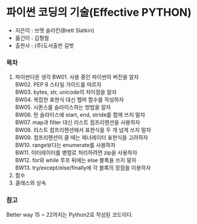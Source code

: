 # 파이썬 코딩의 기술(Effective PYTHON)
- 지은이 : 브렛 슬라킨(Brett Slatkin)
- 옮긴이 : 김형철
- 출판사 : (주)도서출판 길벗

### 목차
1. 파이썬다운 생각
   BW01. 사용 중인 파이썬의 버전을 알자<br/>
   BW02. PEP 8 스타일 가이드를 따르자<br/>
   BW03. bytes, str, unicode의 차이점을 알자<br/>
   BW04. 복잡한 표현식 대신 헬퍼 함수를 작성하자<br/>
   BW05. 시퀸스를 슬라이스하는 방법을 알자<br/>
   BW06. 한 슬라이스에 start, end, stride를 함께 쓰지 말자<br/>
   BW07. map과 filter 대신 리스트 컴프리헨션을 사용하자<br/>
   BW08. 리스트 컴프리헨션에서 표현식을 두 개 넘게 쓰지 말자<br/>
   BW09. 컴프리헨션이 클 때는 제너레이터 표현식을 고려하자<br/>
   BW10. range보다는 enumerate를 사용하자<br/>
   BW11. 이터레이터를 병렬로 처리하려면 zip을 사용하자<br/>
   BW12. for와 while 루프 뒤에는 else 블록을 쓰지 말자<br/>
   BW13. try/except/else/finally에 각 블록의 장점을 이용하자<br/>
2. 함수
3. 클래스와 상속

### 참고
Better way 15 ~ 22까지는 Python2로 작성된 코드이다.
